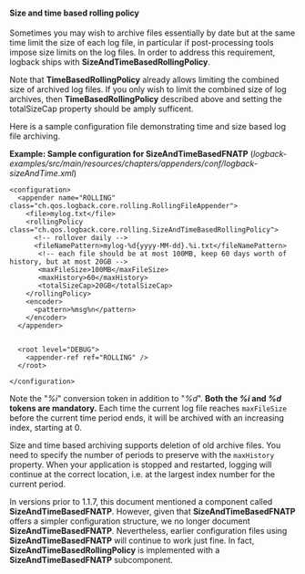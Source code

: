 #### Size and time based rolling policy

Sometimes you may wish to archive files essentially by date but at the same time limit the size of each log file, in particular if post-processing tools impose size limits on the log files. In order to address this requirement, logback ships with **SizeAndTimeBasedRollingPolicy**.

Note that **TimeBasedRollingPolicy** already allows limiting the combined size of archived log files. If you only wish to limit the combined size of log archives, then **TimeBasedRollingPolicy** described above and setting the totalSizeCap property should be amply sufficent.

Here is a sample configuration file demonstrating time and size based log file archiving.

**Example: Sample configuration for SizeAndTimeBasedFNATP** (_logback-examples/src/main/resources/chapters/appenders/conf/logback-sizeAndTime.xml_)


```
<configuration>
  <appender name="ROLLING" class="ch.qos.logback.core.rolling.RollingFileAppender">
    <file>mylog.txt</file>
    <rollingPolicy class="ch.qos.logback.core.rolling.SizeAndTimeBasedRollingPolicy">
      <!-- rollover daily -->
      <fileNamePattern>mylog-%d{yyyy-MM-dd}.%i.txt</fileNamePattern>
       <!-- each file should be at most 100MB, keep 60 days worth of history, but at most 20GB -->
       <maxFileSize>100MB</maxFileSize>    
       <maxHistory>60</maxHistory>
       <totalSizeCap>20GB</totalSizeCap>
    </rollingPolicy>
    <encoder>
      <pattern>%msg%n</pattern>
    </encoder>
  </appender>


  <root level="DEBUG">
    <appender-ref ref="ROLLING" />
  </root>

</configuration>
```

Note the "_%i_" conversion token in addition to "_%d_". **Both the _%i_ and _%d_ tokens are mandatory.** Each time the current log file reaches `maxFileSize` before the current time period ends, it will be archived with an increasing index, starting at 0.

Size and time based archiving supports deletion of old archive files. You need to specify the number of periods to preserve with the `maxHistory` property. When your application is stopped and restarted, logging will continue at the correct location, i.e. at the largest index number for the current period.

In versions prior to 1.1.7, this document mentioned a component called **SizeAndTimeBasedFNATP**. However, given that **SizeAndTimeBasedFNATP** offers a simpler configuration structure, we no longer document **SizeAndTimeBasedFNATP**. Nevertheless, earlier configuration files using **SizeAndTimeBasedFNATP** will continue to work just fine. In fact, **SizeAndTimeBasedRollingPolicy** is implemented with a **SizeAndTimeBasedFNATP** subcomponent.


